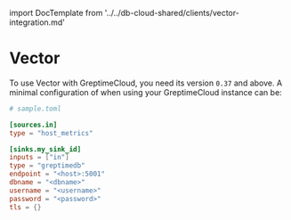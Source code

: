 import DocTemplate from '../../db-cloud-shared/clients/vector-integration.md' 


# Vector

<DocTemplate>

<div id="toml-config">

To use Vector with GreptimeCloud, you need its version `0.37` and above.
A minimal configuration of when using your GreptimeCloud instance can be:

```toml
# sample.toml

[sources.in]
type = "host_metrics"

[sinks.my_sink_id]
inputs = ["in"]
type = "greptimedb"
endpoint = "<host>:5001"
dbname = "<dbname>"
username = "<username>"
password = "<password>"
tls = {}
```

</div>

</DocTemplate>
